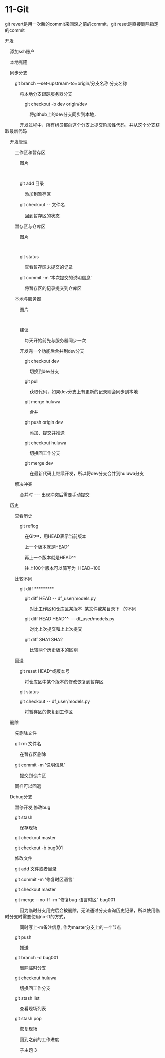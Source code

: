 # 11-Git

git revert是用一次新的commit来回滚之前的commit，git reset是直接删除指定的commit

开发

    添加ssh账户

    本地克隆

    同步分支

        git branch --set-upstream-to=origin/分支名称 分支名称

            将本地分支跟踪服务器分支

                git checkout -b dev origin/dev

                    将github上的dev分支同步到本地，

            开发过程中，所有组员都向这个分支上提交阶段性代码，并从这个分支获取最新代码

    开发管理

        工作区和暂存区

            图片

                

            git add 目录

                添加到暂存区

            git checkout -- 文件名

                回到暂存区的状态

        暂存区与仓库区

            图片

                

            git status

                查看暂存区未提交的记录

            git commit -m '本次提交的说明信息'

                将暂存区的记录提交到仓库区

        本地与服务器

            图片

                

            建议

                每天开始前先与服务器同步一次

            开发完一个功能后合并到dev分支

                git checkout dev

                    切换到dev分支

                git pull

                    获取代码，如果dev分支上有更新的记录则会同步到本地

                git merge huluwa

                    合并

                git push origin dev

                    添加、提交并推送

                git checkout huluwa

                    切换回工作分支

                git merge dev

                    在最新代码上继续开发，所以将dev分支合并到huluwa分支

        解决冲突

            合并时 --- 出现冲突后需要手动提交

    历史

        查看历史

            git reflog

                在Git中，用HEAD表示当前版本

                上一个版本就是HEAD^

                再上一个版本就是HEAD^^

                往上100个版本可以简写为  HEAD~100

        比较不同

            git diff *********

                git diff HEAD -- df_user/models.py

                    对比工作区和仓库区某版本  某文件或某目录下   的不同

                git diff HEAD HEAD^^  -- df_user/models.py

                    对比上次提交和上上次提交

                git diff SHA1 SHA2

                    比较两个历史版本的区别

        回退

            git reset HEAD^或版本号

                将仓库区中某个版本的修改恢复到暂存区

            git status

            git checkout -- df_user/models.py

                将暂存区的恢复到工作区

    删除

        先删除文件

        git rm 文件名

            在暂存区删除

        git commit -m '说明信息'

            提交到仓库区

        同样可以回退

    Debug分支

        暂停开发,修改bug

        git stash

            保存现场

        git checkout master

        git checkout -b bug001

        修改文件

        git add 文件或者目录

        git commit -m '修复时区语言'

        git checkout master

        git merge --no-ff -m "修复bug-语言时区" bug001

            因为临时分支用完后会被删除，无法通过分支查询历史记录，所以使用临时分支时需要使用no-ff的方式，

            同时写上-m备注信息, 作为master分支上的一个节点

        git push

            推送

        git branch -d bug001

            删除临时分支

        git checkout huluwa

            切换回工作分支

        git stash list

            查看现场列表

        git stash pop

            恢复现场

            回到之前的工作进度

            子主题 3
